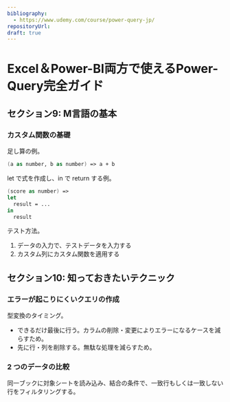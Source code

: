 ```yaml
---
bibliography: 
  - https://www.udemy.com/course/power-query-jp/
repositoryUrl:
draft: true
---
```


# Excel＆Power-BI両方で使えるPower-Query完全ガイド

## セクション9: M言語の基本

### カスタム関数の基礎

足し算の例。

```fsharp
(a as number, b as number) => a + b
```

let で式を作成し、in で return する例。

```fsharp
(score as number) =>
let
  result = ...
in
  result
```

テスト方法。

1. データの入力で、テストデータを入力する
2. カスタム列にカスタム関数を適用する

## セクション10: 知っておきたいテクニック

### エラーが起こりにくいクエリの作成

型変換のタイミング。

- できるだけ最後に行う。カラムの削除・変更によりエラーになるケースを減らすため。
- 先に行・列を削除する。無駄な処理を減らすため。

### 2 つのデータの比較

同一ブックに対象シートを読み込み、結合の条件で、一致行もしくは一致しない行をフィルタリングする。
